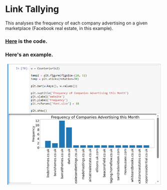 # Link Tallying

This analyses the frequency of each company advertising on a given marketplace (Facebook real estate, in this example).

### [Here](https://github.com/Coletterbox/Link-Tallying/blob/main/Link%20Tallying.ipynb) is the code.

### Here's an example.

![Example bar chart.](https://github.com/Coletterbox/Link-Tallying/blob/main/Capture.PNG)
